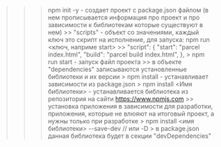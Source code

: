 >>> npm init -y - создает проект с package.json файлом (в нем прописывается информация про проект и про зависимости к библиотекам которые существуют в нем)
    >> "scripts" - объект со значениями, каждый ключ это скрипт на исполнение, для запуска: npm run <ключ, наприме start>
    >> "script": {
        "start": "parcel index.html",
        "build": "parcel build index.html",
    },
        > npm run start - запуск файл проекта
    >> в объекте "dependencies" записываются установленные библиотеки и их версии
        > npm install - устанавливает зависимости из package.json
        > npm install <Имя библиотеки> - устанавливается библиотека из репозитория на сайти https://www.npmjs.com
    >> установка приложения в зависимости для разработки, приложения, которые не влюяют на итоговый проект, а нужны только при разработке
        > npm install <имя библиотеки> --save-dev // или -D
            > в package.json данная библиотека будет в секции "devDependencies"